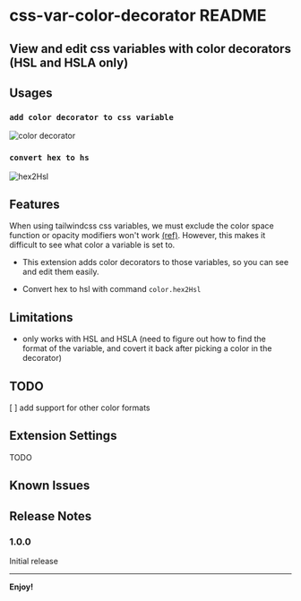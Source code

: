 # css-var-color-decorator README

## **View and edit css variables with color decorators (HSL and HSLA only)**

## Usages

### `add color decorator to css variable`
![color decorator](https://raw.githubusercontent.com/meouwu-dev/css-var-color-decorator/master/assets/feature-1.gif)

### `convert hex to hs`
![hex2Hsl](https://raw.githubusercontent.com/meouwu-dev/css-var-color-decorator/master/assets/feature-hex2hsl.gif)


## Features

When using tailwindcss css variables, 
we must exclude the color space function or opacity modifiers won't work 
[(ref)](https://tailwindcss.com/docs/customizing-colors#using-css-variables). 
However, this makes it difficult to see what color a variable is set to. 

- This extension adds color decorators to those variables, so you can see and edit them easily.

- Convert hex to hsl with command `color.hex2Hsl`

## Limitations

- only works with HSL and HSLA (need to figure out how to find the format of the variable, and covert it back after picking a color in the decorator)

## TODO

[ ] add support for other color formats

## Extension Settings

TODO

## Known Issues


## Release Notes

### 1.0.0

Initial release

---

**Enjoy!**
